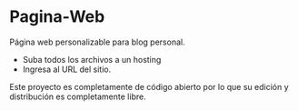 # Pagina-Web

Página web personalizable para blog personal.

- Suba todos los archivos a un hosting
- Ingresa al URL del sitio.

Este proyecto es completamente de código abierto por lo que su edición y distribución es completamente libre.

